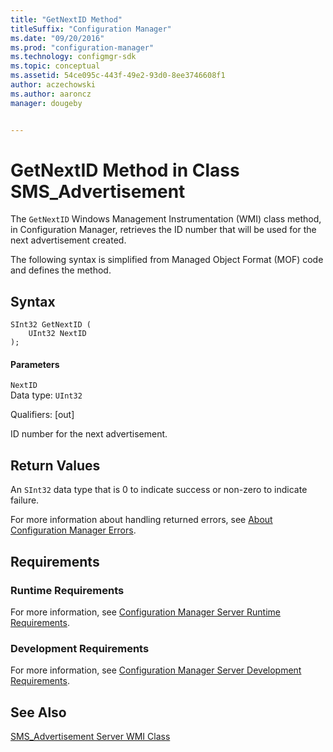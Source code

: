 ```yaml
---
title: "GetNextID Method"
titleSuffix: "Configuration Manager"
ms.date: "09/20/2016"
ms.prod: "configuration-manager"
ms.technology: configmgr-sdk
ms.topic: conceptual
ms.assetid: 54ce095c-443f-49e2-93d0-8ee3746608f1
author: aczechowski
ms.author: aaroncz
manager: dougeby


---
```

# GetNextID Method in Class SMS_Advertisement
The `GetNextID` Windows Management Instrumentation (WMI) class method, in Configuration Manager, retrieves the ID number that will be used for the next advertisement created.  

 The following syntax is simplified from Managed Object Format (MOF) code and defines the method.  

## Syntax  

```  
SInt32 GetNextID (  
    UInt32 NextID  
);  

```  

#### Parameters  
 `NextID`  
 Data type: `UInt32`  

 Qualifiers: [out]  

 ID number for the next advertisement.  

## Return Values  
 An `SInt32` data type that is 0 to indicate success or non-zero to indicate failure.  

 For more information about handling returned errors, see [About Configuration Manager Errors](../../../../../develop/core/understand/about-configuration-manager-errors.md).  

## Requirements  

### Runtime Requirements  
 For more information, see [Configuration Manager Server Runtime Requirements](../../../../../develop/core/reqs/server-runtime-requirements.md).  

### Development Requirements  
 For more information, see [Configuration Manager Server Development Requirements](../../../../../develop/core/reqs/server-development-requirements.md).  

## See Also  
 [SMS_Advertisement Server WMI Class](../../../../../develop/reference/core/servers/configure/sms_advertisement-server-wmi-class.md)   
